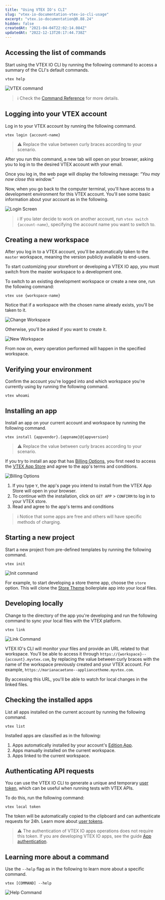 ```yaml
---
title: "Using VTEX IO's CLI"
slug: "vtex-io-documentation-vtex-io-cli-usage"
excerpt: "vtex.io-documentation@0.88.24"
hidden: false
createdAt: "2021-04-04T22:02:14.084Z"
updatedAt: "2022-12-13T20:17:44.738Z"
---
```

## Accessing the list of commands

Start using the VTEX IO CLI by running the following command to access a summary of the CLI's default commands.

```shell
vtex help
```

![VTEX command](https://raw.githubusercontent.com/vtex-apps/io-documentation/master/docs/en/Recipes/development/Media/vtex-help-command.png)

>ℹ️ Check the [Command Reference](https://developers.vtex.com/vtex-developer-docs/docs/vtex-io-documentation-vtex-io-cli-command-reference) for more details.

## Logging into your VTEX account

Log in to your VTEX account by running the following command.

```shell
vtex login {account-name}
```

>⚠️ Replace the value between curly braces according to your scenario.

After you run this command, a new tab will open on your browser, asking you to log in to the desired VTEX account with your email.

Once you log in, the web page will display the following message: *“You may now close this window.”*

Now, when you go back to the computer terminal, you'll have access to a development environment for this VTEX account. You'll see some basic information about your account as in the following.

![Login Screen](https://raw.githubusercontent.com/vtex-apps/io-documentation/master/docs/en/Recipes/development/Media/vtex-login-command.png)

>ℹ️ If you later decide to work on another account, run `vtex switch {account-name}`, specifying the account name you want to switch to.

## Creating a new workspace

After you log in to a VTEX account, you'll be automatically taken to the `master` workspace, meaning the version publicly available to end-users.

To start customizing your storefront or developing a VTEX IO app, you must switch from the master workspace to a development one.

To switch to an existing development workspace or create a new one, run the following command:

```shell
vtex use {workspace-name}
```

Notice that if a workspace with the chosen name already exists, you'll be taken to it.

![Change Workspace](https://raw.githubusercontent.com/vtex-apps/io-documentation/master/docs/en/Recipes/development/Media/vtex-use-command-one.png)

Otherwise, you'll be asked if you want to create it.

![New Workspace](https://raw.githubusercontent.com/vtex-apps/io-documentation/master/docs/en/Recipes/development/Media/vtex-use-two.png)

From now on, every operation performed will happen in the specified workspace.

## Verifying your environment

Confirm the account you're logged into and which workspace you're currently using by running the following command.

```shell
vtex whoami
```

## Installing an app

Install an app on your current account and workspace by running the following command.

```shell
vtex install {appvendor}.{appname}@{appversion}
```

>⚠️ Replace the value between curly braces according to your scenario.

If you try to install an app that has [Billing Options](https://developers.vtex.com/vtex-developer-docs/docs/vtex-io-documentation-billing-options), you first need to access the [VTEX App Store](https://apps.vtex.com/) and agree to the app's terms and conditions.

![Billing Options](https://raw.githubusercontent.com/vtex-apps/io-documentation/master/docs/en/Recipes/development/Media/vtex-install-app.png)

1. If you type `Y`, the app's page you intend to install from the VTEX App Store will open in your browser.
2. To continue with the installation, click on `GET APP` > `CONFIRM` to log in to your VTEX store.
3. Read and agree to the app's terms and conditions

>ℹ️ Notice that some apps are free and others will have specific methods of charging.

## Starting a new project

Start a new project from pre-defined templates by running the following command.

```shell
vtex init
```

![Init command](https://raw.githubusercontent.com/vtex-apps/io-documentation/master/docs/en/Recipes/development/Media/vtex-init-command.png)

For example, to start developing a store theme app, choose the `store` option. This will clone the [Store Theme](https://github.com/vtex-apps/store) boilerplate app into your local files.

## Developing locally

Change to the directory of the app you're developing and run the following command to sync your local files with the VTEX platform.

```shell
vtex link
```

![Link Command](https://raw.githubusercontent.com/vtex-apps/io-documentation/master/docs/en/Recipes/development/Media/vtex-link-command.png)

VTEX IO's CLI will monitor your files and provide an URL related to that workspace. You'll be able to access it through `https://{workspace}--{account}.myvtex.com`, by replacing the value between curly braces with the name of the workspace previously created and your VTEX account. For example, `https://marianacaetano--appliancetheme.myvtex.com`.

By accessing this URL, you'll be able to watch for local changes in the linked files.

## Checking the installed apps

List all apps installed on the current account by running the following command.

```shell
vtex list
```

Installed apps are classified as in the following:

1. Apps automatically installed by your account's [Edition App](https://developers.vtex.com/vtex-developer-docs/docs/vtex-io-documentation-edition-app).
2. Apps manually installed on the current workspace.
3. Apps linked to the current workspace.

## Authenticating API requests

You can use the VTEX IO CLI to generate a unique and temporary [user token](https://developers.vtex.com/vtex-rest-api/docs/getting-started-authentication#user-token), which can be useful when running tests with VTEX APIs.

To do this, run the following command:

```shell
vtex local token
```

The token will be automatically copied to the clipboard and can authenticate requests for 24h. Learn more about [user tokens](https://developers.vtex.com/vtex-rest-api/docs/getting-started-authentication#user-token).

>⚠️ The authentication of VTEX IO apps operations does not require this token. If you are developing VTEX IO apps, see the guide [App authentication](https://developers.vtex.com/vtex-rest-api/docs/getting-started-authentication#app-authentication).

## Learning more about a command

Use the `--help` flag as in the following to learn more about a specific command.

```shell
vtex [COMMAND] --help
```

![Help Command](https://raw.githubusercontent.com/vtex-apps/io-documentation/master/docs/en/Recipes/development/Media/vtex-browse-help-command.png)
